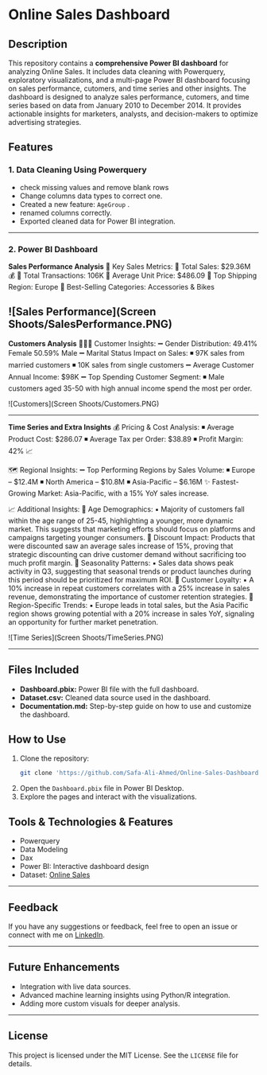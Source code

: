 # Online Sales Dashboard

## Description
This repository contains a **comprehensive Power BI dashboard** for analyzing Online Sales. It includes data cleaning with Powerquery, exploratory visualizations, and a multi-page Power BI dashboard focusing on sales performance, cutomers, and time series and other insights. The dashboard is designed to analyze sales performance, cutomers, and time series based on data from January 2010 to December 2014. It provides actionable insights for marketers, analysts, and decision-makers to optimize advertising strategies.

## Features

### 1. Data Cleaning Using Powerquery

  - check missing values and remove blank rows
  - Change columns data types to correct one.
  - Created a new feature: `AgeGroup` .
  - renamed columns correctly.
  - Exported cleaned data for Power BI integration.

---

### 2. Power BI Dashboard
**Sales Performance Analysis**
📌 Key Sales Metrics:
   🔹 Total Sales: $29.36M 💰
   🔹 Total Transactions: 106K 
   🔹 Average Unit Price: $486.09 
   🔹 Top Shipping Region: Europe 
   🔹 Best-Selling Categories: Accessories & Bikes
   
  ![Sales Performance](Screen Shoots/SalesPerformance.PNG)
---

**Customers Analysis**
👨‍👨‍👧 Customer Insights:
 ➖ Gender Distribution:
 49.41% Female
 50.59% Male
 ➖ Marital Status Impact on Sales:
 ◾ 97K sales from married customers
 ◾ 10K sales from single customers
 ➖ Average Customer Annual Income: $98K
 ➖ Top Spending Customer Segment:
 ◾ Male customers aged 35-50 with high annual income spend the most per order.

![Customers](Screen Shoots/Customers.PNG)

---

**Time Series and Extra Insights**
💰 Pricing & Cost Analysis:
 ◾ Average Product Cost: $286.07
 ◾ Average Tax per Order: $38.89
 ◾ Profit Margin: 42% 📈

🗺️ Regional Insights:
 ➖ Top Performing Regions by Sales Volume:
 ◾ Europe – $12.4M
 ◾ North America – $10.8M
 ◾ Asia-Pacific – $6.16M
✨ Fastest-Growing Market: Asia-Pacific, with a 15% YoY sales increase.


📈 Additional Insights:
 🔸 Age Demographics:
 ▪️ Majority of customers fall within the age range of 25-45, highlighting a younger, more dynamic market. This suggests that marketing efforts should focus on platforms and campaigns targeting younger consumers.
 🔸 Discount Impact:
 Products that were discounted saw an average sales increase of 15%, proving that strategic discounting can drive customer demand without sacrificing too much profit margin.
 🔸 Seasonality Patterns:
 ▪️️ Sales data shows peak activity in Q3, suggesting that seasonal trends or product launches during this period should be prioritized for maximum ROI.
 🔸 Customer Loyalty:
 ▪️️ A 10% increase in repeat customers correlates with a 25% increase in sales revenue, demonstrating the importance of customer retention strategies.
 🔸 Region-Specific Trends:
 ▪️️ Europe leads in total sales, but the Asia Pacific region shows growing potential with a 20% increase in sales YoY, signaling an opportunity for further market penetration.


![Time Series](Screen Shoots/TimeSeries.PNG)

---


## Files Included
- **Dashboard.pbix:** Power BI file with the full dashboard.
- **Dataset.csv:** Cleaned data source used in the dashboard.
- **Documentation.md:** Step-by-step guide on how to use and customize the dashboard.

## How to Use
1. Clone the repository:
   ```bash
   git clone 'https://github.com/Safa-Ali-Ahmed/Online-Sales-Dashboard.git'

   ```
2. Open the `Dashboard.pbix` file in Power BI Desktop.
3. Explore the pages and interact with the visualizations.


## Tools & Technologies & Features
- Powerquery
- Data Modeling
- Dax
- Power BI: Interactive dashboard design
- Dataset: [Online Sales](https://docs.google.com/spreadsheets/d/1xlHvqVJyI1x9pDho9xywAqrGSra0Da6A/edit?usp=sharing&ouid=113280610288310962621&rtpof=true&sd=true)

---
## Feedback

If you have any suggestions or feedback, feel free to open an issue or connect with me on [LinkedIn](https://www.linkedin.com/in/safaali-da/).

---

## Future Enhancements
- Integration with live data sources.
- Advanced machine learning insights using Python/R integration.
- Adding more custom visuals for deeper analysis.
---
## License
This project is licensed under the MIT License. See the `LICENSE` file for details.

